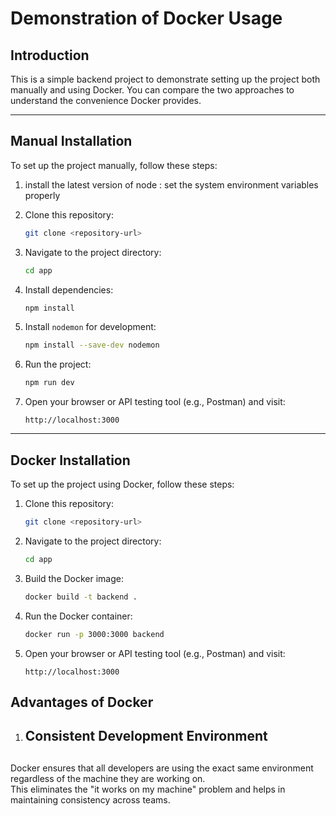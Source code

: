 
# **Demonstration of Docker Usage**

## **Introduction**
This is a simple backend project to demonstrate setting up the project both manually and using Docker. You can compare the two approaches to understand the convenience Docker provides.

---

## **Manual Installation**

To set up the project manually, follow these steps:

1. install the latest version of node : set the system environment variables properly 

2. Clone this repository:
   ```bash
   git clone <repository-url>
   ```

3. Navigate to the project directory:
   ```bash
   cd app
   ```

4. Install dependencies:
   ```bash
   npm install
   ```

5. Install `nodemon` for development:
   ```bash
   npm install --save-dev nodemon
   ```

6. Run the project:
   ```bash
   npm run dev
   ```

7. Open your browser or API testing tool (e.g., Postman) and visit:
   ```
   http://localhost:3000
   ```

---

## **Docker Installation**

To set up the project using Docker, follow these steps:

1. Clone this repository:
   ```bash
   git clone <repository-url>
   ```

2. Navigate to the project directory:
   ```bash
   cd app
   ```

3. Build the Docker image:
   ```bash
   docker build -t backend .
   ```

4. Run the Docker container:
   ```bash
   docker run -p 3000:3000 backend
   ```

5. Open your browser or API testing tool (e.g., Postman) and visit:
   ```
   http://localhost:3000
   ```


## Advantages of Docker 

1. <h2>Consistent Development Environment<h2>
 Docker ensures that all developers are using the exact same environment
 <br>
 regardless of the machine they are working on.
 <br>
 This eliminates the "it works on my machine" problem and helps in maintaining consistency across teams.
 

 

